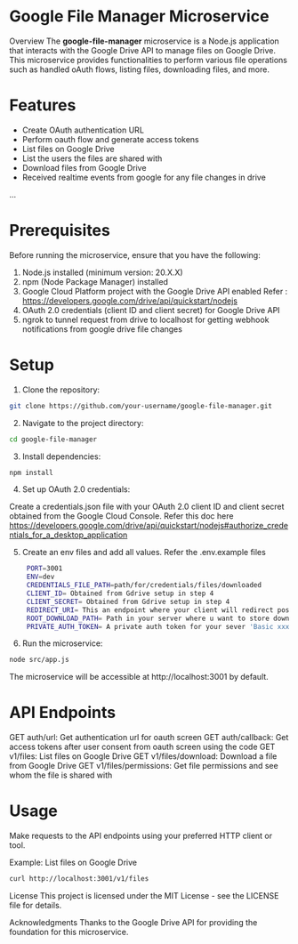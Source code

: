 
# Google File Manager Microservice
Overview
The **google-file-manager** microservice is a Node.js application that interacts with the Google Drive API to manage files on Google Drive. This microservice provides functionalities to perform various file operations such as handled oAuth flows, listing files, downloading files, and more.

# Features
- Create OAuth authentication URL
- Perform oauth flow and generate access tokens
- List files on Google Drive
- List the users the files are shared with
- Download files from Google Drive
- Received realtime events from google for any file changes in drive
  
...
# Prerequisites
Before running the microservice, ensure that you have the following:

1. Node.js installed (minimum version: 20.X.X)
2. npm (Node Package Manager) installed
3. Google Cloud Platform project with the Google Drive API enabled Refer : https://developers.google.com/drive/api/quickstart/nodejs
4. OAuth 2.0 credentials (client ID and client secret) for Google Drive API
5. ngrok to tunnel request from drive to localhost for getting webhook notifications from google drive file changes

# Setup
1. Clone the repository:

```bash
git clone https://github.com/your-username/google-file-manager.git
```
2. Navigate to the project directory:
```bash
cd google-file-manager
```
3. Install dependencies:
```bash
npm install
```
4. Set up OAuth 2.0 credentials:

  Create a credentials.json file with your OAuth 2.0 client ID and client secret obtained from the Google Cloud Console.
  Refer this doc here https://developers.google.com/drive/api/quickstart/nodejs#authorize_credentials_for_a_desktop_application

5. Create an env files and add all values. Refer the .env.example files
   ```bash
    PORT=3001
    ENV=dev
    CREDENTIALS_FILE_PATH=path/for/credentials/files/downloaded
    CLIENT_ID= Obtained from Gdrive setup in step 4
    CLIENT_SECRET= Obtained from Gdrive setup in step 4
    REDIRECT_URI= This an endpoint where your client will redirect post completion of oauth flow
    ROOT_DOWNLOAD_PATH= Path in your server where u want to store downloaded files
    PRIVATE_AUTH_TOKEN= A private auth token for your sever 'Basic xxxx'
   ```
7. Run the microservice:
```bash
node src/app.js
```

The microservice will be accessible at http://localhost:3001 by default.

# API Endpoints
GET auth/url: Get authentication url for oauth screen
GET auth/callback: Get access tokens after user consent from oauth screen using the code
GET v1/files: List files on Google Drive
GET v1/files/download: Download a file from Google Drive
GET v1/files/permissions: Get file permissions and see whom the file is shared with

# Usage
Make requests to the API endpoints using your preferred HTTP client or tool.

Example: List files on Google Drive

```bash
curl http://localhost:3001/v1/files
```

License
This project is licensed under the MIT License - see the LICENSE file for details.

Acknowledgments
Thanks to the Google Drive API for providing the foundation for this microservice.
